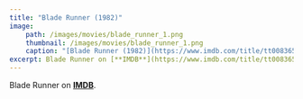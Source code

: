 ```yaml
---
title: "Blade Runner (1982)"
image:
    path: /images/movies/blade_runner_1.png
    thumbnail: /images/movies/blade_runner_1.png
    caption: "[Blade Runner (1982)](https://www.imdb.com/title/tt0083658/)"
excerpt: Blade Runner on [**IMDB**](https://www.imdb.com/title/tt0083658/).
---
```


Blade Runner on [**IMDB**](https://www.imdb.com/title/tt0083658/).

